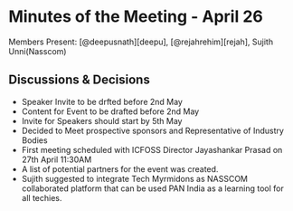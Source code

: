 # Minutes of the Meeting - April 26

Members Present: [@deepusnath][deepu], [@rejahrehim][rejah],  Sujith Unni(Nasscom)

## Discussions & Decisions

* Speaker Invite to be drfted before 2nd May
* Content for Event  to be drafted before 2nd May
* Invite for Speakers should start by 5th May
* Decided to Meet prospective sponsors and Representative of Industry Bodies
* First meeting scheduled with ICFOSS Director Jayashankar Prasad on 27th April 11:30AM
* A list of potential partners for the event was created.
* Sujith suggested to integrate Tech Myrmidons as NASSCOM collaborated platform that can be used PAN India as a learning tool for all techies. 

